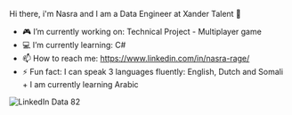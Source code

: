    Hi there, i'm Nasra and I am a Data Engineer at Xander Talent 💜
- 🎮 I’m currently working on: Technical Project - Multiplayer game  
- 💻  I’m currently learning: C#  
- 📫 How to reach me: https://www.linkedin.com/in/nasra-rage/
- ⚡ Fun fact: I can speak 3 languages fluently: English, Dutch and Somali + I am currently learning Arabic  


![LinkedIn Data 82](https://user-images.githubusercontent.com/114669098/213458301-12b403ba-6d7b-46c1-9244-cb6c29035377.png)
